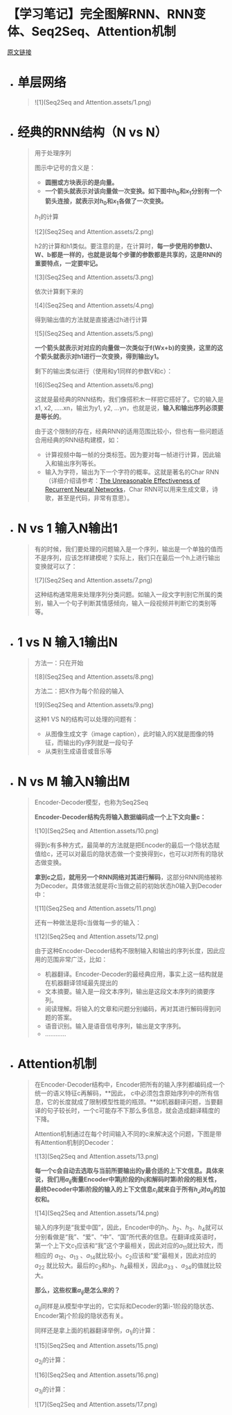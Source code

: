 # 【学习笔记】完全图解RNN、RNN变体、Seq2Seq、Attention机制

[原文链接](https://zhuanlan.zhihu.com/p/28054589)

* # 单层网络

  > ![1](Seq2Seq and Attention.assets/1.png)

* # 经典的RNN结构（N vs N）

  > 用于处理序列
  >
  > 图示中记号的含义是：
  >
  > - **圆圈或方块表示的是向量。**
  > - **一个箭头就表示对该向量做一次变换。如下图中$h_0$和$x_1$分别有一个箭头连接，就表示对$h_0$和$x_1$各做了一次变换。**
  >
  > $h_1$的计算
  >
  > ![2](Seq2Seq and Attention.assets/2.png)
  >
  > h2的计算和h1类似。要注意的是，在计算时，**每一步使用的参数U、W、b都是一样的，也就是说每个步骤的参数都是共享的，这是RNN的重要特点，一定要牢记。**
  >
  > ![3](Seq2Seq and Attention.assets/3.png)
  >
  > 依次计算剩下来的
  >
  > ![4](Seq2Seq and Attention.assets/4.png)
  >
  > 得到输出值的方法就是直接通过h进行计算
  >
  > ![5](Seq2Seq and Attention.assets/5.png)
  >
  > **一个箭头就表示对对应的向量做一次类似于f(Wx+b)的变换，这里的这个箭头就表示对h1进行一次变换，得到输出y1。**
  >
  > 剩下的输出类似进行（使用和y1同样的参数V和c）：
  >
  > ![6](Seq2Seq and Attention.assets/6.png)
  >
  > 这就是最经典的RNN结构，我们像搭积木一样把它搭好了。它的输入是x1, x2, .....xn，输出为y1, y2, ...yn，也就是说，**输入和输出序列必须要是等长的**。
  >
  > 由于这个限制的存在，经典RNN的适用范围比较小，但也有一些问题适合用经典的RNN结构建模，如：
  >
  > - 计算视频中每一帧的分类标签。因为要对每一帧进行计算，因此输入和输出序列等长。
  > - 输入为字符，输出为下一个字符的概率。这就是著名的Char RNN（详细介绍请参考：[The Unreasonable Effectiveness of Recurrent Neural Networks](https://link.zhihu.com/?target=http%3A//karpathy.github.io/2015/05/21/rnn-effectiveness/)，Char RNN可以用来生成文章，诗歌，甚至是代码，非常有意思）。

* # N vs 1 输入N输出1

  > 有的时候，我们要处理的问题输入是一个序列，输出是一个单独的值而不是序列，应该怎样建模呢？实际上，我们只在最后一个h上进行输出变换就可以了：
  >
  > ![7](Seq2Seq and Attention.assets/7.png)
  >
  > 这种结构通常用来处理序列分类问题。如输入一段文字判别它所属的类别，输入一个句子判断其情感倾向，输入一段视频并判断它的类别等等。

* # 1 vs N 输入1输出N

  > 方法一：只在开始
  >
  > ![8](Seq2Seq and Attention.assets/8.png)
  >
  > 方法二：把X作为每个阶段的输入
  >
  > ![9](Seq2Seq and Attention.assets/9.png)
  >
  > 这种1 VS N的结构可以处理的问题有：
  >
  > - 从图像生成文字（image caption），此时输入的X就是图像的特征，而输出的y序列就是一段句子
  > - 从类别生成语音或音乐等

* # N vs M 输入N输出M

  > Encoder-Decoder模型，也称为Seq2Seq
  >
  > **Encoder-Decoder结构先将输入数据编码成一个上下文向量c：**
  >
  > ![10](Seq2Seq and Attention.assets/10.png)
  >
  > 得到c有多种方式，最简单的方法就是把Encoder的最后一个隐状态赋值给c，还可以对最后的隐状态做一个变换得到c，也可以对所有的隐状态做变换。
  >
  > **拿到c之后，就用另一个RNN网络对其进行解码**，这部分RNN网络被称为Decoder。具体做法就是将c当做之前的初始状态h0输入到Decoder中：
  >
  > ![11](Seq2Seq and Attention.assets/11.png)
  >
  > 还有一种做法是将c当做每一步的输入：
  >
  > ![12](Seq2Seq and Attention.assets/12.png)
  >
  > 由于这种Encoder-Decoder结构不限制输入和输出的序列长度，因此应用的范围非常广泛，比如：
  >
  > - 机器翻译。Encoder-Decoder的最经典应用，事实上这一结构就是在机器翻译领域最先提出的
  > - 文本摘要。输入是一段文本序列，输出是这段文本序列的摘要序列。
  > - 阅读理解。将输入的文章和问题分别编码，再对其进行解码得到问题的答案。
  > - 语音识别。输入是语音信号序列，输出是文字序列。
  > - …………

* # Attention机制

  > 在Encoder-Decoder结构中，Encoder把所有的输入序列都编码成一个统一的语义特征c再解码，**因此， c中必须包含原始序列中的所有信息，它的长度就成了限制模型性能的瓶颈。**如机器翻译问题，当要翻译的句子较长时，一个c可能存不下那么多信息，就会造成翻译精度的下降。
  >
  > Attention机制通过在每个时间输入不同的c来解决这个问题，下图是带有Attention机制的Decoder：
  >
  > ![13](Seq2Seq and Attention.assets/13.png)
  >
  > **每一个c会自动去选取与当前所要输出的y最合适的上下文信息。具体来说，我们用$a_{ij}$衡量Encoder中第j阶段的hj和解码时第i阶段的相关性，最终Decoder中第i阶段的输入的上下文信息$c_i$就来自于所有$h_J$对$a_{ij}$的加权和。**
  >
  > ![14](Seq2Seq and Attention.assets/14.png)
  >
  > 输入的序列是“我爱中国”，因此，Encoder中的$h_1$、$h_2$、$h_3$、$h_4$就可以分别看做是“我”、“爱”、“中”、“国”所代表的信息。在翻译成英语时，第一个上下文$c_1$应该和“我”这个字最相关，因此对应的$a_{11}$就比较大，而相应的 $a_{12}$、$a_{13}$ 、$a_{14}$就比较小。$c_2$应该和“爱”最相关，因此对应的$a_{22}$ 就比较大。最后的$c_3$和$h_3$、$h_4$最相关，因此$a_{33}$ 、$a_{34}$的值就比较大。
  >
  > **那么，这些权重$a_{ij}$是怎么来的？**
  >
  > $a_{ij}$同样是从模型中学出的，它实际和Decoder的第i-1阶段的隐状态、Encoder第j个阶段的隐状态有关。
  >
  > 同样还是拿上面的机器翻译举例，$a_{1j}$的计算：
  >
  > ![15](Seq2Seq and Attention.assets/15.png)
  >
  > $a_{2j}$的计算：
  >
  > ![16](Seq2Seq and Attention.assets/16.png)
  >
  > $a_{3j}$的计算：
  >
  > ![17](Seq2Seq and Attention.assets/17.png)
